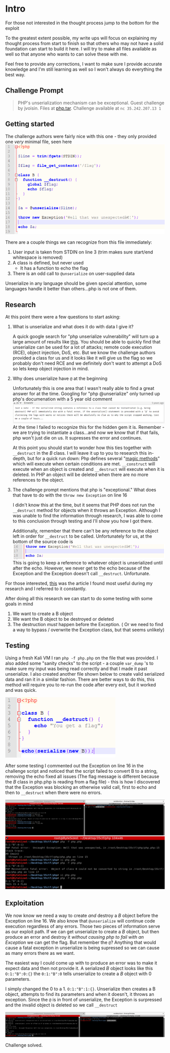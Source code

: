 Intro
======
For those not interested in the thought process jump to the bottom for the exploit

To the greatest extent possible, my write ups will focus on explaining my thought process from start to finish so that others who may not have a solid foundation can start to build it here. I will try to make all files available as well so that anyone who wants to can solve these with me.

Feel free to provide any corrections, I want to make sure I provide accurate knowledge and I'm still learning as well so I won't always do everything the best way.

Challenge Prompt
------
> PHP's unserialization mechanism can be exceptional. Guest challenge by jvoisin.
> Files at [php.tar](php.tar). Challenge available at `nc 35.242.207.13 1`

## Getting started
The challenge authors were fairly nice with this one - they only provided one _very_ minimal file, seen here
![php code](images/source_code.png)

There are a couple things we can recognize from this file immediately:
1. User input is taken from STDIN on line 3 (trim makes sure start/end whitespace is removed)
2. A class is defined, but never used
    * It has a function to echo the flag
3. There is an odd call to `@unserialize` on user-supplied data

Unserialize in any language should be given special attention, some languages handle it better than others...php is not one of them.

## Research
At this point there were a few questions to start asking:

1. What is unserialize and what does it do with data I give it?

	A quick google search for "php unserialize vulnerability" will turn up a large amount of results like [this](https://www.netsparker.com/blog/web-security/untrusted-data-unserialize-php/). You should be able to quickly find that unserialize can be used for a lot of attacks; remote code execution (RCE), object injection, DoS, etc. But we know the challenge authors provided a class for us and it looks like it will give us the flag so we probably don't need RCE and we definitely don't want to attempt a DoS so lets keep object injection in mind.

2. Why does unserialize have `@` at the beginning

	Unfortunately this is one area that I wasn't really able to find a great answer for at the time. Googling for "php @unserialize" only turned up php's documenation with a 5 year old comment
	![comment](images/unserial.png)
	At the time I failed to recognize this for the hidden gem it is. Remember - we are trying to instantiate a class...and now we know that if that fails, php won't just die on us. It supresses the error and continues. 

	At this point you should start to wonder how this ties together with `__destruct` in the *B* class. I will leave it up to you to research this in-depth, but for a quick run down: Php defines several "[magic methods](https://www.tutorialdocs.com/article/16-php-magic-methods.html)" which will execute when certain conditions are met. `__construct` will execute when an object is created and `__destruct` will execute when it is deleted. In PHP an object will be deleted when there are no more references to the object.

3. The challenge prompt mentions that php is "exceptional." What does that have to do with the `throw new Exception` on line 16

	I didn't know this at the time, but it seems that PHP does not run the `__destruct` method for objects when it throws an Exception. Although I was unable to find the information through research, I was able to come to this conclusion through testing and I'll show you how I got there. 
	
	Additionally, remember that there can't be any reference to the object left in order for `__destruct` to be called. Unfortunately for us, at the bottom of the source code is 
	![end code](images/end.png)
	This is going to keep a reference to whatever object is unserialized until after the echo. However, we never get to the echo because of the Exception and the Exception doesn't call `__destruct`. Unfortunate.

For those interested, [this](https://www.evonide.com/fuzzing-unserialize/) was the article I found most useful during my research and I referred to it constantly.

After doing all this research we can start to do some testing with some goals in mind
1. We want to create a B object
2. We want the B object to be destroyed or deleted
3. The destruction *must* happen before the Exception. ( Or we need to find a way to bypass / overwrite the Exception class, but that seems unlikely)

## Testing
Using a fresh Kali VM I ran `php -f php.php` on the file that was provided. I also added some "sanity checks" to the script - a couple `var_dump` 's to make sure my input was being read correctly and that I made it past unserialize. I also created another file shown below to create valid serialized data and ran it in a similar fashion. There are better ways to do this, this method will require you to re-run the code after every exit, but it worked and was quick.

![serializer](images/serializer.png)

After some testing I commented out the Exception on line 16 in the challenge script and noticed that the script failed to convert B to a string, removing the echo fixed all issues (The flag message is different because the *B* class in php.php is reading from a flag file) - this is how I discovered that the Exception was blocking an otherwise valid call, first to echo and then to `__destruct` when there were no errors.

![Testing](images/testing.png)
![Testing](images/testing2.png)

## Exploitation
We now know we need a way to create _and_ destroy a *B* object before the Exception on line 16. We also know that `@unserialize` will continue code execution regardless of any errors. Those two pieces of information serve as our exploit path. If we can get unserialize to create a *B* object, but then produce an error and destroy it *without causing php to fail with an Exception* we can get the flag. But remember the `@`? Anything that would cause a fatal exception in unserialize is being supressed so we can cause as many errors there as we want.

The easiest way I could come up with to produce an error was to make it expect data and then not provide it. A serialized *B* object looks like this `O:1:"B":0:{}` the `0:1:"B":0` tells unserialize to create a *B* object with 0 parameters. 

I simply changed the 0 to a 1. `O:1:"B":1:{}`. Unserialize then creates a B object, attempts to find its parameters and when it doesn't, it throws an exception. Since the `@` is in front of unserialize, the Exception is surpressed and the invalid object is deleted so we call `__destruct`

![Flag](images/exception.png)

Challenge solved.

